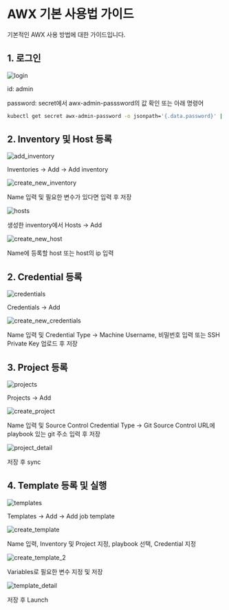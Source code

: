 # AWX 기본 사용법 가이드
기본적인 AWX 사용 방법에 대한 가이드입니다.


## 1. 로그인
![login](img/login.png)

id: admin

password: secret에서 awx-admin-passsword의 값 확인 또는 아래 명령어

```bash
kubectl get secret awx-admin-password -o jsonpath='{.data.password}' | base64 --decode
```


## 2. Inventory 및 Host 등록
![add\_inventory](img/tuto_inventory.png)

Inventories -> Add -> Add inventory


![create\_new\_inventory](img/tuto_create_inven.png)

Name 입력 및 필요한 변수가 있다면 입력 후 저장


![hosts](img/tuto_hosts.png)

생성한 inventory에서 Hosts -> Add


![create\_new\_host](img/tuto_create_host.png)

Name에 등록할 host 또는 host의 ip 입력


## 2. Credential 등록
![credentials](img/tuto_credentials.png)

Credentials -> Add


![create\_new\_credentials](img/tuto_create_cred.png)

Name 입력 및 Credential Type -> Machine
Username, 비밀번호 입력 또는 SSH Private Key 업로드 후 저장


## 3. Project 등록
![projects](img/tuto_projects.png)

Projects -> Add


![create\_project](img/tuto_create_prj.png)

Name 입력 및 Source Control Credential Type -> Git
Source Control URL에 playbook 있는 git 주소 입력 후 저장


![project\_detail](img/tuto_prj_detail.png)

저장 후 sync


## 4. Template 등록 및 실행
![templates](img/tuto_templates.png)

Templates -> Add -> Add job template


![create\_template](img/tuto_create_template.png)

Name 입력, Inventory 및 Project 지정, playbook 선택, Credential 지정


![create\_template\_2](img/tuto_create_template_2.png)

Variables로 필요한 변수 지정 및 저장


![template\_detail](img/tuto_template_detail.png)

저장 후 Launch
